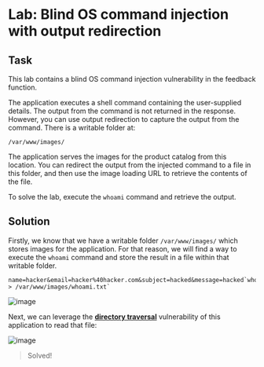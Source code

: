 # Lab: Blind OS command injection with output redirection
## Task
This lab contains a blind OS command injection vulnerability in the feedback function.

The application executes a shell command containing the user-supplied details. The output from the command is not returned in the response. However, you can use output redirection to capture the output from the command. There is a writable folder at:

`/var/www/images/`

The application serves the images for the product catalog from this location. You can redirect the output from the injected command to a file in this folder, and then use the image loading URL to retrieve the contents of the file.

To solve the lab, execute the `whoami` command and retrieve the output.

## Solution
Firstly, we know that we have a writable folder `/var/www/images/` which stores images for the application.
For that reason, we will find a way to execute the `whoami` command and store the result in a file within that writable folder.
```
name=hacker&email=hacker%40hacker.com&subject=hacked&message=hacked`whoami > /var/www/images/whoami.txt`
```

![image](https://user-images.githubusercontent.com/44528004/130430258-75223ba0-83e6-40cf-b5df-f11a126954be.png)  

Next, we can leverage the [**directory traversal**](https://github.com/datthinh1801/Writeups/tree/main/PortSwigger/Directory%20Traversal) vulnerability of this application to read that file:  

![image](https://user-images.githubusercontent.com/44528004/130430405-d7b0a0a8-d7bd-4872-b90a-eb82acd5f8fb.png)
> Solved!

